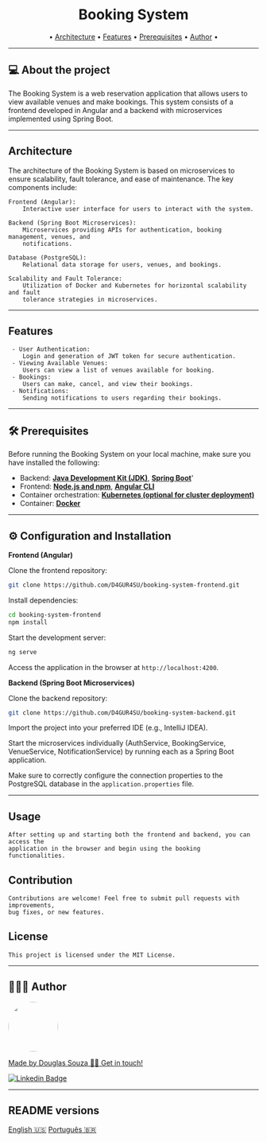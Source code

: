 <h1 align="center"> Booking System</h1>

<p align="center">
    • <a href="#-architecture">Architecture</a> •
     <a href="#-features">Features</a> •
     <a href="#-prerequisites">Prerequisites</a> • 
     <a href="#-author">Author</a> • 
</p>

---
## 💻 About the project

The Booking System is a web reservation application that allows users to view available venues and make bookings. This system consists of a frontend developed in Angular and a backend with microservices implemented using Spring Boot.

---
## Architecture
The architecture of the Booking System is based on microservices to ensure scalability, fault tolerance, and ease of maintenance. The key components include:

    Frontend (Angular): 
        Interactive user interface for users to interact with the system.

    Backend (Spring Boot Microservices): 
        Microservices providing APIs for authentication, booking management, venues, and 
        notifications.

    Database (PostgreSQL): 
        Relational data storage for users, venues, and bookings.

    Scalability and Fault Tolerance: 
        Utilization of Docker and Kubernetes for horizontal scalability and fault 
        tolerance strategies in microservices.

---
## Features
     - User Authentication:
        Login and generation of JWT token for secure authentication.
     - Viewing Available Venues:
        Users can view a list of venues available for booking.
     - Bookings: 
        Users can make, cancel, and view their bookings.
     - Notifications:
        Sending notifications to users regarding their bookings.

---
## 🛠 Prerequisites

Before running the Booking System on your local machine, make sure you have installed the following:

- Backend: **[Java Development Kit (JDK)](https://openjdk.java.net/install/)**, **[Spring Boot](https://spring.io/projects/spring-boot/)**'
- Frontend: **[Node.js and npm](https://nodejs.org/en/download)**, **[Angular CLI](https://angular.io/cli)**
- Container orchestration: **[Kubernetes (optional for cluster deployment)](https://kubernetes.io/)**
- Container: **[Docker](https://www.docker.com/)**

---
## ⚙️ Configuration and Installation

**Frontend (Angular)**

Clone the frontend repository:

```bash 
git clone https://github.com/D4GUR4SU/booking-system-frontend.git
```

Install dependencies:

```bash 
cd booking-system-frontend
npm install
```

Start the development server:

```bash 
ng serve
```

Access the application in the browser at ```http://localhost:4200```.

**Backend (Spring Boot Microservices)**

Clone the backend repository:

```bash 
git clone https://github.com/D4GUR4SU/booking-system-backend.git
```
Import the project into your preferred IDE (e.g., IntelliJ IDEA).

Start the microservices individually (AuthService, BookingService, VenueService, NotificationService) by running each as a Spring Boot application.

Make sure to correctly configure the connection properties to the PostgreSQL database in the ```application.properties```  file.

---
## Usage
    After setting up and starting both the frontend and backend, you can access the 
    application in the browser and begin using the booking functionalities.

## Contribution
    Contributions are welcome! Feel free to submit pull requests with improvements, 
    bug fixes, or new features.

## License
    This project is licensed under the MIT License.

---
## 👨🏻‍💻 Author

<a href="#">
 <img style="border-radius: 50%;" src="https://avatars.githubusercontent.com/u/50157211?s=120&v=4" width="100px;" alt=""/>
<br />

Made by Douglas Souza 👋🏽 Get in touch!

[![Linkedin Badge](https://img.shields.io/badge/-Douglas-blue?style=flat-square&logo=Linkedin&logoColor=white&link=https://www.linkedin.com/in/dagurasujava/)](https://www.linkedin.com/in/dagurasujava/)

---
## README versions

[English 🇺🇸](./README.md)
[Português 🇧🇷](./README.pt.md)